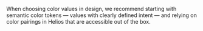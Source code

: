 When choosing color values in design, we recommend starting with semantic color tokens — values with clearly defined intent — and relying on color pairings in Helios that are accessible out of the box.
